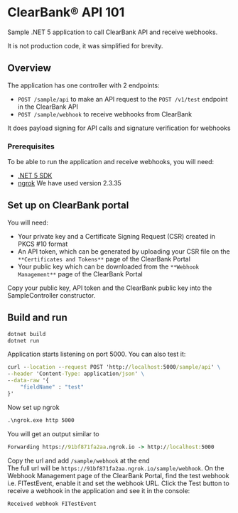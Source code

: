 # ClearBank® API 101

Sample .NET 5 application to call ClearBank API and receive webhooks.

It is not production code, it was simplified for brevity.

## Overview

The application has one controller with 2 endpoints:

- `POST /sample/api` to make an API request to the `POST /v1/test` endpoint in the ClearBank API
- `POST /sample/webhook` to receive webhooks from ClearBank

It does payload signing for API calls and signature verification for webhooks

### Prerequisites

To be able to run the application and receive webhooks, you will need:

- [.NET 5 SDK](https://dotnet.microsoft.com/download/dotnet/5.0)
- [ngrok](https://ngrok.com/) We have used version 2.3.35

## Set up on ClearBank portal

You will need:

- Your private key and a Certificate Signing Request (CSR) created in PKCS #10 format
- An API token, which can be generated by uploading your CSR file on the `**Certificates and Tokens**` page of the ClearBank Portal
- Your public key which can be downloaded from the `**Webhook Management**` page of the ClearBank Portal

Copy your public key, API token and the ClearBank public key into the SampleController constructor.

## Build and run

```cmd
dotnet build
dotnet run
```

Application starts listening on port 5000.
You can also test it:

```cmd
curl --location --request POST 'http://localhost:5000/sample/api' \
--header 'Content-Type: application/json' \
--data-raw '{
    "fieldName" : "test"
}'
```

Now set up ngrok

```cmd
.\ngrok.exe http 5000
```

You will get an output similar to

```cmd
Forwarding https://91bf871fa2aa.ngrok.io -> http://localhost:5000 
```

Copy the url and add `/sample/webhook` at the end                                                                          
The full url will be `https://91bf871fa2aa.ngrok.io/sample/webhook`.
On the Webhook Management page of the ClearBank Portal, find the test webhook i.e. FITestEvent, enable it and set the webhook URL.
Click the Test button to receive a webhook in the application and see it in the console:

```cmd
Received webhook FITestEvent
```

